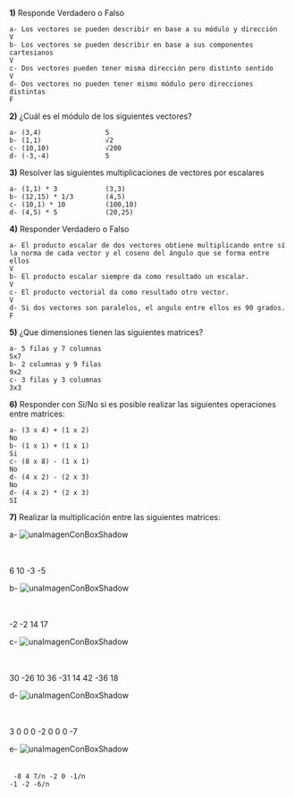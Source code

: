 
**1)** Responde Verdadero o Falso

    a- Los vectores se pueden describir en base a su módulo y dirección
    V
    b- Los vectores se pueden describir en base a sus componentes cartesianos
    V
    c- Dos vectores pueden tener misma dirección pero distinto sentido
    V
    d- Dos vectores no pueden tener mismo módulo pero direcciones distintas
    F


**2)** ¿Cuál es el módulo de los siguientes vectores?

    a- (3,4)                5
    b- (1,1)                √2
    c- (10,10)              √200
    d- (-3,-4)              5

**3)** Resolver las siguientes multiplicaciones de vectores por escalares

    a- (1,1) * 3            (3,3)
    b- (12,15) * 1/3        (4,5)
    c- (10,1) * 10          (100,10)
    d- (4,5) * 5            (20,25)

**4)** Responder Verdadero o Falso

    a- El producto escalar de dos vectores obtiene multiplicando entre sí la norma de cada vector y el coseno del ángulo que se forma entre ellos
    V
    b- El producto escalar siempre da como resultado un escalar.
    V
    c- El producto vectorial da como resultado otro vector.
    V
    d- Si dos vectores son paralelos, el angulo entre ellos es 90 grados.
    F

**5)** ¿Que dimensiones tienen las siguientes matrices?

    a- 5 filas y 7 columnas
    5x7
    b- 2 columnas y 9 filas
    9x2
    c- 3 filas y 3 columnas
    3x3

**6)** Responder con Si/No si es posible realizar las siguientes operaciones entre matrices:

    a- (3 x 4) + (1 x 2)
    No
    b- (1 x 1) + (1 x 1)
    Si
    c- (8 x 8) - (1 x 1)
    No
    d- (4 x 2) - (2 x 3)
    No
    d- (4 x 2) * (2 x 3)
    SI

**7)** Realizar la multiplicación entre las siguientes matrices:

a-
![unaImagenConBoxShadow](../_src/assets/ejercicios/producto1.png)
<br>
<br>
<br>


  6   10
 -3   -5


b-
![unaImagenConBoxShadow](../_src/assets/ejercicios/producto2.png)
<br>
<br>
<br>


 -2  -2
 14  17


c-
![unaImagenConBoxShadow](../_src/assets/ejercicios/producto3.png)
<br>
<br>
<br>


30  -26  10
36  -31  14
42  -36  18


d-
![unaImagenConBoxShadow](../_src/assets/ejercicios/producto4.png)
<br>
<br>
<br>


3   0   0
0  -2   0
0   0  -7

e-
![unaImagenConBoxShadow](../_src/assets/ejercicios/producto5.png)
<br>
<br>
<br>
<code>
-8   4   7/n
-2   0  -1/n
-1  -2  -6/n
</code>